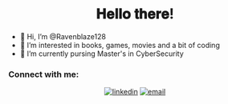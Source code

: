 <h1  align="center">  𝐇𝐞𝐥𝐥𝐨 𝐭𝐡𝐞𝐫𝐞! </h1>

- 👋 Hi, I’m @Ravenblaze128
- 👀 I’m interested in books, games, movies and a bit of coding 
- 🌱 I’m currently pursing Master's in CyberSecurity

### Connect with me:
<p align="center">
  <a href="https://www.linkedin.com/in/sriravitejap/"><img src="https://img.icons8.com/color/96/000000/linkedin.png" alt="linkedin"/></a>
  <a href="mailto:ravenblaze1228@gmail.com"><img src="https://img.icons8.com/color/96/000000/gmail.png" alt="email"/></a>
</p>
